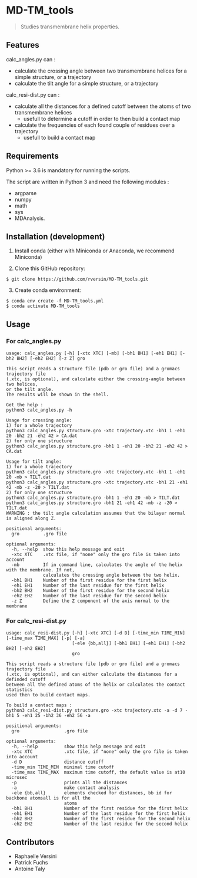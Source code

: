 # MD-TM_tools

> Studies transmembrane helix properties.

## Features

calc_angles.py can :
- calculate the crossing angle between two transmembrane helices for a simple structure, or a trajectory
- calculate the tilt angle for a simple structure, or a trajectory

calc_resi-dist.py can :
- calculate all the distances for a defined cutoff between the atoms of two transmembrane helices
  - usefull to determine a cutoff in order to then build a contact map
- calculate the frequencies of each found couple of residues over a trajectory
  - usefull to build a contact map

## Requirements

Python >= 3.6 is mandatory for running the scripts.

The script are written in Python 3 and need the following modules :
  - argparse
  - numpy
  - math
  - sys
  - MDAnalysis.

## Installation (development)

1. Install conda (either with Miniconda or Anaconda, we recommend Miniconda)

2. Clone this GitHub repository:
```
$ git clone https://github.com/rversin/MD-TM_tools.git
```

3. Create conda environment:
```
$ conda env create -f MD-TM_tools.yml
$ conda activate MD-TM_tools
```

## Usage

### For calc_angles.py

```
usage: calc_angles.py [-h] [-xtc XTC] [-mb] [-bh1 BH1] [-eh1 EH1] [-bh2 BH2] [-eh2 EH2] [-z Z] gro

This script reads a structure file (pdb or gro file) and a gromacs trajectory file
(.xtc, is optional), and calculate either the crossing-angle between two helices,
or the tilt angle.
The results will be shown in the shell.

Get the help :
python3 calc_angles.py -h

Usage for crossing angle:
1) for a whole trajectory
python3 calc_angles.py structure.gro -xtc trajectory.xtc -bh1 1 -eh1 20 -bh2 21 -eh2 42 > CA.dat
2) for only one structure
python3 calc_angles.py structure.gro -bh1 1 -eh1 20 -bh2 21 -eh2 42 > CA.dat

Usage for tilt angle:
1) for a whole trajectory
python3 calc_angles.py structure.gro -xtc trajectory.xtc -bh1 1 -eh1 20 -mb > TILT.dat
python3 calc_angles.py structure.gro -xtc trajectory.xtc -bh1 21 -eh1 42 -mb -z -20 > TILT.dat
2) for only one structure
python3 calc_angles.py structure.gro -bh1 1 -eh1 20 -mb > TILT.dat
python3 calc_angles.py structure.gro -bh1 21 -eh1 42 -mb -z -20 > TILT.dat
WARNING : the tilt angle calculation assumes that the bilayer normal is aligned along Z.

positional arguments:
  gro         .gro file

optional arguments:
  -h, --help  show this help message and exit
  -xtc XTC    .xtc file, if "none" only the gro file is taken into account
  -mb         If in command line, calculates the angle of the helix with the membrane. If not,
              calculates the crossing angle between the two helix.
  -bh1 BH1    Number of the first residue for the first helix
  -eh1 EH1    Number of the last residue for the first helix
  -bh2 BH2    Number of the first residue for the second helix
  -eh2 EH2    Number of the last residue for the second helix
  -z Z        Define the Z component of the axis normal to the membrane

```

### For calc_resi-dist.py

```
usage: calc_resi-dist.py [-h] [-xtc XTC] [-d D] [-time_min TIME_MIN] [-time_max TIME_MAX] [-p] [-a]
                         [-ele {bb,all}] [-bh1 BH1] [-eh1 EH1] [-bh2 BH2] [-eh2 EH2]
                         gro

This script reads a structure file (pdb or gro file) and a gromacs trajectory file
(.xtc, is optional), and can either calculate the distances for a definded cutoff
between all the defined atoms of the helix or calculates the contact statistics
used then to build contact maps.

To build a contact maps :
python3 calc_resi-dist.py structure.gro -xtc trajectory.xtc -a -d 7 -bh1 5 -eh1 25 -bh2 36 -eh2 56 -a

positional arguments:
  gro                 .gro file

optional arguments:
  -h, --help          show this help message and exit
  -xtc XTC            .xtc file, if "none" only the gro file is taken into account
  -d D                distance cutoff
  -time_min TIME_MIN  minimal time cutoff
  -time_max TIME_MAX  maximum time cutoff, the default value is at10 microsec
  -p                  prints all the distances
  -a                  make contact analysis
  -ele {bb,all}       elements checked for distances, bb id for backbone atomsall is for all the
                      atoms
  -bh1 BH1            Number of the first residue for the first helix
  -eh1 EH1            Number of the last residue for the first helix
  -bh2 BH2            Number of the first residue for the second helix
  -eh2 EH2            Number of the last residue for the second helix

```

## Contributors

  - Raphaelle Versini
  - Patrick Fuchs
  - Antoine Taly
